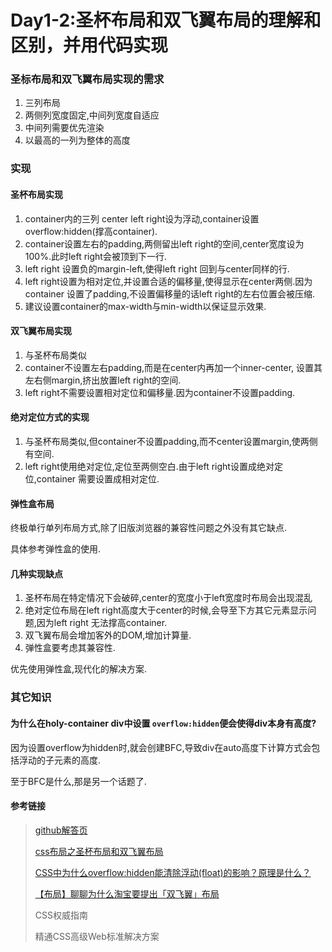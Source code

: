 # Day1-2:圣杯布局和双飞翼布局的理解和区别，并用代码实现

### 圣标布局和双飞翼布局实现的需求

1. 三列布局
2. 两侧列宽度固定,中间列宽度自适应
3. 中间列需要优先渲染
4. 以最高的一列为整体的高度

### 实现

#### 圣杯布局实现

1. container内的三列 center left right设为浮动,container设置overflow:hidden(撑高container).
1. container设置左右的padding,两侧留出left right的空间,center宽度设为100%.此时left right会被顶到下一行.
2. left right 设置负的margin-left,使得left right 回到与center同样的行.
3. left right设置为相对定位,并设置合适的偏移量,使得显示在center两侧.因为container
设置了padding,不设置偏移量的话left right的左右位置会被压缩.
4. 建议设置container的max-width与min-width以保证显示效果.

#### 双飞翼布局实现

1. 与圣杯布局类似
1. container不设置左右padding,而是在center内再加一个inner-center,
设置其左右侧margin,挤出放置left right的空间.
2. left right不需要设置相对定位和偏移量.因为container不设置padding.

#### 绝对定位方式的实现
1. 与圣杯布局类似,但container不设置padding,而不center设置margin,使两侧有空间.
2. left right使用绝对定位,定位至两侧空白.由于left right设置成绝对定位,container
需要设置成相对定位.

#### 弹性盒布局

终极单行单列布局方式,除了旧版浏览器的兼容性问题之外没有其它缺点.

具体参考弹性盒的使用.

#### 几种实现缺点
1. 圣杯布局在特定情况下会破碎,center的宽度小于left宽度时布局会出现混乱
2. 绝对定位布局在left right高度大于center的时候,会导至下方其它元素显示问题,因为left right
无法撑高container.
3. 双飞翼布局会增加客外的DOM,增加计算量.
4. 弹性盒要考虑其兼容性.

优先使用弹性盒,现代化的解决方案.

### 其它知识

#### 为什么在holy-container div中设置 `overflow:hidden`便会使得div本身有高度?

因为设置overflow为hidden时,就会创建BFC,导致div在auto高度下计算方式会包括浮动的子元素的高度.

至于BFC是什么,那是另一个话题了.

#### 参考链接
> [github解答页](https://github.com/haizlin/fe-interview/issues/2)
>
> [css布局之圣杯布局和双飞翼布局](https://juejin.im/post/6844903568718184461)
>
> [CSS中为什么overflow:hidden能清除浮动(float)的影响？原理是什么？](https://www.zhihu.com/question/30938856)
>
>[【布局】聊聊为什么淘宝要提出「双飞翼」布局](https://github.com/zwwill/blog/issues/11)
>
>CSS权威指南
>
>精通CSS高级Web标准解决方案